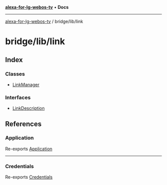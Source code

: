 [**alexa-for-lg-webos-tv**](../../../README.md) • **Docs**

***

[alexa-for-lg-webos-tv](../../../modules.md) / bridge/lib/link

# bridge/lib/link

## Index

### Classes

- [LinkManager](classes/LinkManager.md)

### Interfaces

- [LinkDescription](interfaces/LinkDescription.md)

## References

### Application

Re-exports [Application](application/interfaces/Application.md)

***

### Credentials

Re-exports [Credentials](credentials/interfaces/Credentials.md)
